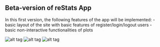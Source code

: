 ## Beta-version of reStats App

In this first version, the following features of the app will be implemented:
    - basic layout of the site with basic features of register/login/logout users
    - basic non-interactive functionalities of plots


![alt tag](https://www.dropbox.com/s/afy9tihs8xwp36d/main.png?dl=1)
![alt tag](https://www.dropbox.com/s/oevtvtloe6j8wi1/dash.png?dl=1)
![alt tag](https://www.dropbox.com/s/qh69vdf6042zhcm/departspec.png?dl=1)
